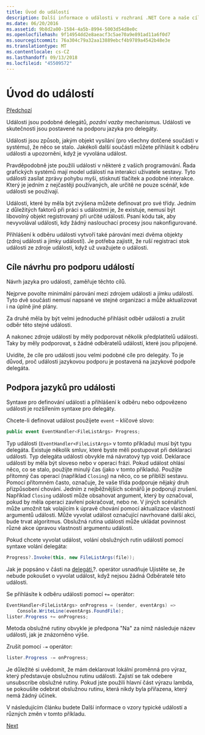 ```yaml
---
title: Úvod do událostí
description: Další informace o události v rozhraní .NET Core a naše cíle návrhu jazyk pro události v tomto přehledu.
ms.date: 06/20/2016
ms.assetid: 9b8d2a00-1584-4a5b-8994-5003d54d8e0c
ms.openlocfilehash: 9f14954dd2e8aeacf3c5ae70a9e891ad11a6f0d7
ms.sourcegitcommit: 76a304c79a32aa13889ebcf4b9789a4542b48e3e
ms.translationtype: MT
ms.contentlocale: cs-CZ
ms.lasthandoff: 09/13/2018
ms.locfileid: "45509572"
---
```

# <a name="introduction-to-events"></a>Úvod do událostí

[Předchozí](delegates-patterns.md)

Události jsou podobné delegátů, *pozdní vazby* mechanismus. Události ve skutečnosti jsou postavené na podporu jazyka pro delegáty.

Události jsou způsob, jakým objekt vysílání (pro všechny dotčené součásti v systému), že něco se stalo. Jakékoli další součásti můžete přihlásit k odběru události a upozorněni, když je vyvolána událost.

Pravděpodobně jste použili události v některé z vašich programování. Řada grafických systémů mají model událostí na interakci uživatele sestavy. Tyto události zasílat zprávy pohybu myši, stisknutí tlačítek a podobné interakce. Který je jedním z nejčastěji používaných, ale určitě ne pouze scénář, kde události se používají.

Události, které by měla být zvýšena můžete definovat pro své třídy. Jedním z důležitých faktorů při práci s událostmi je, že existuje, nemusí být libovolný objekt registrovaný při určité události. Psaní kódu tak, aby nevyvolával události, kdy žádný naslouchací procesy jsou nakonfigurované.

Přihlášení k odběru události vytvoří také párování mezi dvěma objekty (zdroj události a jímky událostí). Je potřeba zajistit, že ruší registraci stok události ze zdroje události, když už uvažujete o události.

## <a name="design-goals-for-event-support"></a>Cíle návrhu pro podporu událostí

Návrh jazyka pro události, zaměřuje těchto cílů.

Nejprve povolte minimální párování mezi zdrojem události a jímku událostí. Tyto dvě součásti nemusí napsané ve stejné organizaci a může aktualizovat i na úplně jiné plány.

Za druhé měla by být velmi jednoduché přihlásit odběr události a zrušit odběr této stejné události.

A nakonec zdroje událostí by měly podporovat několik předplatitelů události. Taky by měly podporovat, s žádné odběratelů událostí, které jsou připojené.

Uvidíte, že cíle pro události jsou velmi podobné cíle pro delegáty.
To je důvod, proč události jazykovou podporu je postavená na jazykové podpoře delegáta.

## <a name="language-support-for-events"></a>Podpora jazyků pro události

Syntaxe pro definování události a přihlášení k odběru nebo odpovězeno události je rozšířením syntaxe pro delegáty.

Chcete-li definovat událost použijete `event` – klíčové slovo:

```csharp
public event EventHandler<FileListArgs> Progress;
```

Typ události (`EventHandler<FileListArgs>` v tomto příkladu) musí být typu delegáta. Existuje několik smluv, které byste měli postupovat při deklaraci události. Typ delegáta události obvykle má návratový typ void.
Deklarace událostí by měla být sloveso nebo v operaci frázi.
Pokud událost ohlásí něco, co se stalo, použijte minulý čas (jako v tomto příkladu). Použijte přítomný čas operací (například `Closing`) na něco, co se přiblíží sestavu. Pomocí přítomném často, označuje, že vaše třída podporuje nějaký druh přizpůsobení chování. Jedním z nejběžnějších scénářů je podporují zrušení. Například `Closing` událostí může obsahovat argument, který by označoval, pokud by měla operaci zavření pokračovat, nebo ne.  V jiných scénářích může umožnit tak volajícím k úpravě chování pomocí aktualizace vlastností argumentů události. Může vyvolat událost označující navrhované další akci, bude trvat algoritmus. Obslužná rutina události může ukládat povinnost různé akce úpravou vlastností argumentu události.

Pokud chcete vyvolat událost, volání obslužných rutin událostí pomocí syntaxe volání delegáta:

```csharp
Progress?.Invoke(this, new FileListArgs(file));
```

Jak je popsáno v části na [delegáti](delegates-patterns.md),?.
operátor usnadňuje Ujistěte se, že nebude pokoušet o vyvolat událost, když nejsou žádná Odběratelé této události.
 
Se přihlásíte k odběru události pomocí `+=` operátor:

```csharp
EventHandler<FileListArgs> onProgress = (sender, eventArgs) => 
    Console.WriteLine(eventArgs.FoundFile);
lister.Progress += onProgress;
```

Metoda obslužné rutiny obvykle je předpona "Na" za nímž následuje název události, jak je znázorněno výše.

Zrušit pomocí `-=` operátor:

```csharp
lister.Progress -= onProgress;
```

Je důležité si uvědomit, že mám deklarovat lokální proměnná pro výraz, který představuje obslužnou rutinu události. Zajistí se tak odebere unsubscribe obslužné rutiny.
Pokud jste použili hlavní část výrazu lambda, se pokoušíte odebrat obslužnou rutinu, která nikdy byla přiřazena, který nemá žádný účinek.

V následujícím článku budete Další informace o vzory typické událostí a různých změn v tomto příkladu.

[Next](event-pattern.md)
